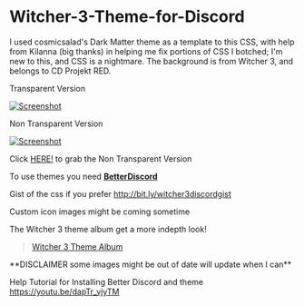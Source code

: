 # Witcher-3-Theme-for-Discord
 I used cosmicsalad's Dark Matter theme as a template to this CSS, with help from Kilanna (big thanks) in helping me fix portions of CSS I botched; I'm new to this, and CSS is a nightmare. The background is from Witcher 3, and belongs to CD Projekt RED.

Transparent Version

[![Screenshot](http://bit.ly/28ZstSe)](https://gfycat.com/ImpossibleFewGoat "Click Me!")

Non Transparent Version

[![Screenshot](http://bit.ly/2aKow52)](https://gfycat.com/DisastrousEmptyCony "Click Me!")

Click [HERE!](https://github.com/jadeonking/Witcher-3-Theme-for-Discord/tree/Non-Transparent) to grab the Non Transparent Version

To use themes you need [__BetterDiscord__](https://betterdiscord.net/home/)

Gist of the css if you prefer http://bit.ly/witcher3discordgist

Custom icon images might be coming sometime

The Witcher 3 theme album get a more indepth look! 
<blockquote class="imgur-embed-pub" lang="en" data-id="a/Y5cg2"><a href="//imgur.com/a/Y5cg2">Witcher 3 Theme Album</a></blockquote><script async src="//s.imgur.com/min/embed.js" charset="utf-8"></script>
**DISCLAIMER some images might be out of date will update when I can**


Help Tutorial for Installing Better Discord and theme https://youtu.be/dapTr_vjyTM
